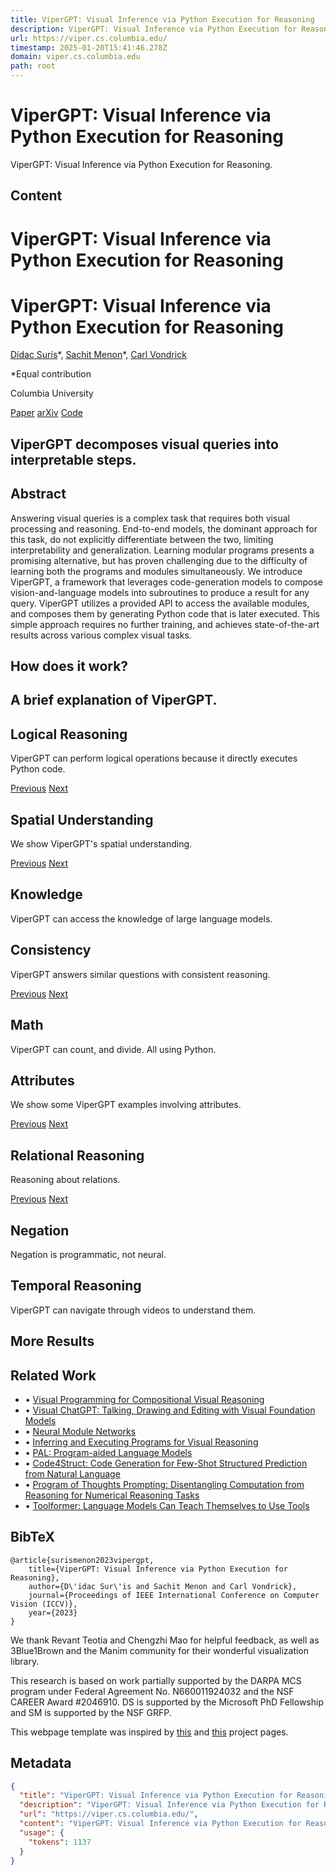 ```yaml
---
title: ViperGPT: Visual Inference via Python Execution for Reasoning
description: ViperGPT: Visual Inference via Python Execution for Reasoning.
url: https://viper.cs.columbia.edu/
timestamp: 2025-01-20T15:41:46.278Z
domain: viper.cs.columbia.edu
path: root
---
```


# ViperGPT: Visual Inference via Python Execution for Reasoning


ViperGPT: Visual Inference via Python Execution for Reasoning.


## Content

ViperGPT: Visual Inference via Python Execution for Reasoning
===============

ViperGPT: Visual Inference via Python Execution for Reasoning
=============================================================

[Dídac Surís](https://www.didacsuris.com/)\*, [Sachit Menon](https://sachit-menon.github.io/)\*, [Carl Vondrick](https://www.cs.columbia.edu/~vondrick/)

\*Equal contribution

Columbia University

[Paper](https://arxiv.org/pdf/2303.08128.pdf) [arXiv](https://arxiv.org/abs/2303.08128) [Code](https://github.com/cvlab-columbia/viper)

ViperGPT decomposes visual queries into interpretable steps.
------------------------------------------------------------

Abstract
--------

Answering visual queries is a complex task that requires both visual processing and reasoning. End-to-end models, the dominant approach for this task, do not explicitly differentiate between the two, limiting interpretability and generalization. Learning modular programs presents a promising alternative, but has proven challenging due to the difficulty of learning both the programs and modules simultaneously. We introduce ViperGPT, a framework that leverages code-generation models to compose vision-and-language models into subroutines to produce a result for any query. ViperGPT utilizes a provided API to access the available modules, and composes them by generating Python code that is later executed. This simple approach requires no further training, and achieves state-of-the-art results across various complex visual tasks.

How does it work?
-----------------

A brief explanation of ViperGPT.
--------------------------------

Logical Reasoning
-----------------

ViperGPT can perform logical operations because it directly executes Python code.

[Previous](https://viper.cs.columbia.edu/#carouselExampleControls_logic) [Next](https://viper.cs.columbia.edu/#carouselExampleControls_logic)

Spatial Understanding
---------------------

We show ViperGPT's spatial understanding.

[Previous](https://viper.cs.columbia.edu/#carouselExampleControls_spatial) [Next](https://viper.cs.columbia.edu/#carouselExampleControls_spatial)

Knowledge
---------

ViperGPT can access the knowledge of large language models.

Consistency
-----------

ViperGPT answers similar questions with consistent reasoning.

[Previous](https://viper.cs.columbia.edu/#carouselExampleControls) [Next](https://viper.cs.columbia.edu/#carouselExampleControls)

Math
----

ViperGPT can count, and divide. All using Python.

Attributes
----------

We show some ViperGPT examples involving attributes.

[Previous](https://viper.cs.columbia.edu/#carouselExampleControls2) [Next](https://viper.cs.columbia.edu/#carouselExampleControls2)

Relational Reasoning
--------------------

Reasoning about relations.

[Previous](https://viper.cs.columbia.edu/#carouselExampleControls_relation) [Next](https://viper.cs.columbia.edu/#carouselExampleControls_relation)

Negation
--------

Negation is programmatic, not neural.

Temporal Reasoning
------------------

ViperGPT can navigate through videos to understand them.

  

More Results
------------

  

  

Related Work
------------

*   • [Visual Programming for Compositional Visual Reasoning](https://prior.allenai.org/projects/visprog)
*   • [Visual ChatGPT: Talking, Drawing and Editing with Visual Foundation Models](https://arxiv.org/abs/2303.04671)
*   • [Neural Module Networks](https://arxiv.org/abs/1511.02799)
*   • [Inferring and Executing Programs for Visual Reasoning](https://arxiv.org/abs/1705.03633)
*   • [PAL: Program-aided Language Models](https://arxiv.org/abs/2211.10435)
*   • [Code4Struct: Code Generation for Few-Shot Structured Prediction from Natural Language](https://arxiv.org/abs/2210.12810)
*   • [Program of Thoughts Prompting: Disentangling Computation from Reasoning for Numerical Reasoning Tasks](https://arxiv.org/abs/2211.12588)
*   • [Toolformer: Language Models Can Teach Themselves to Use Tools](https://arxiv.org/abs/2302.04761)

BibTeX
------

```
@article{surismenon2023vipergpt,
    title={ViperGPT: Visual Inference via Python Execution for Reasoning},
    author={D\'idac Sur\'is and Sachit Menon and Carl Vondrick},
    journal={Proceedings of IEEE International Conference on Computer Vision (ICCV)},
    year={2023}
}
```

[](https://viper.cs.columbia.edu/static/viper_paper.pdf)[](https://github.com/cvlab-columbia/viper)

We thank Revant Teotia and Chengzhi Mao for helpful feedback, as well as 3Blue1Brown and the Manim community for their wonderful visualization library.

This research is based on work partially supported by the DARPA MCS program under Federal Agreement No. N660011924032 and the NSF CAREER Award #2046910. DS is supported by the Microsoft PhD Fellowship and SM is supported by the NSF GRFP.

This webpage template was inspired by [this](https://nerfies.github.io/) and [this](https://hyperfuture.cs.columbia.edu/) project pages.

## Metadata

```json
{
  "title": "ViperGPT: Visual Inference via Python Execution for Reasoning",
  "description": "ViperGPT: Visual Inference via Python Execution for Reasoning.",
  "url": "https://viper.cs.columbia.edu/",
  "content": "ViperGPT: Visual Inference via Python Execution for Reasoning\n===============\n\nViperGPT: Visual Inference via Python Execution for Reasoning\n=============================================================\n\n[Dídac Surís](https://www.didacsuris.com/)\\*, [Sachit Menon](https://sachit-menon.github.io/)\\*, [Carl Vondrick](https://www.cs.columbia.edu/~vondrick/)\n\n\\*Equal contribution\n\nColumbia University\n\n[Paper](https://arxiv.org/pdf/2303.08128.pdf) [arXiv](https://arxiv.org/abs/2303.08128) [Code](https://github.com/cvlab-columbia/viper)\n\nViperGPT decomposes visual queries into interpretable steps.\n------------------------------------------------------------\n\nAbstract\n--------\n\nAnswering visual queries is a complex task that requires both visual processing and reasoning. End-to-end models, the dominant approach for this task, do not explicitly differentiate between the two, limiting interpretability and generalization. Learning modular programs presents a promising alternative, but has proven challenging due to the difficulty of learning both the programs and modules simultaneously. We introduce ViperGPT, a framework that leverages code-generation models to compose vision-and-language models into subroutines to produce a result for any query. ViperGPT utilizes a provided API to access the available modules, and composes them by generating Python code that is later executed. This simple approach requires no further training, and achieves state-of-the-art results across various complex visual tasks.\n\nHow does it work?\n-----------------\n\nA brief explanation of ViperGPT.\n--------------------------------\n\nLogical Reasoning\n-----------------\n\nViperGPT can perform logical operations because it directly executes Python code.\n\n[Previous](https://viper.cs.columbia.edu/#carouselExampleControls_logic) [Next](https://viper.cs.columbia.edu/#carouselExampleControls_logic)\n\nSpatial Understanding\n---------------------\n\nWe show ViperGPT's spatial understanding.\n\n[Previous](https://viper.cs.columbia.edu/#carouselExampleControls_spatial) [Next](https://viper.cs.columbia.edu/#carouselExampleControls_spatial)\n\nKnowledge\n---------\n\nViperGPT can access the knowledge of large language models.\n\nConsistency\n-----------\n\nViperGPT answers similar questions with consistent reasoning.\n\n[Previous](https://viper.cs.columbia.edu/#carouselExampleControls) [Next](https://viper.cs.columbia.edu/#carouselExampleControls)\n\nMath\n----\n\nViperGPT can count, and divide. All using Python.\n\nAttributes\n----------\n\nWe show some ViperGPT examples involving attributes.\n\n[Previous](https://viper.cs.columbia.edu/#carouselExampleControls2) [Next](https://viper.cs.columbia.edu/#carouselExampleControls2)\n\nRelational Reasoning\n--------------------\n\nReasoning about relations.\n\n[Previous](https://viper.cs.columbia.edu/#carouselExampleControls_relation) [Next](https://viper.cs.columbia.edu/#carouselExampleControls_relation)\n\nNegation\n--------\n\nNegation is programmatic, not neural.\n\nTemporal Reasoning\n------------------\n\nViperGPT can navigate through videos to understand them.\n\n  \n\nMore Results\n------------\n\n  \n\n  \n\nRelated Work\n------------\n\n*   • [Visual Programming for Compositional Visual Reasoning](https://prior.allenai.org/projects/visprog)\n*   • [Visual ChatGPT: Talking, Drawing and Editing with Visual Foundation Models](https://arxiv.org/abs/2303.04671)\n*   • [Neural Module Networks](https://arxiv.org/abs/1511.02799)\n*   • [Inferring and Executing Programs for Visual Reasoning](https://arxiv.org/abs/1705.03633)\n*   • [PAL: Program-aided Language Models](https://arxiv.org/abs/2211.10435)\n*   • [Code4Struct: Code Generation for Few-Shot Structured Prediction from Natural Language](https://arxiv.org/abs/2210.12810)\n*   • [Program of Thoughts Prompting: Disentangling Computation from Reasoning for Numerical Reasoning Tasks](https://arxiv.org/abs/2211.12588)\n*   • [Toolformer: Language Models Can Teach Themselves to Use Tools](https://arxiv.org/abs/2302.04761)\n\nBibTeX\n------\n\n```\n@article{surismenon2023vipergpt,\n    title={ViperGPT: Visual Inference via Python Execution for Reasoning},\n    author={D\\'idac Sur\\'is and Sachit Menon and Carl Vondrick},\n    journal={Proceedings of IEEE International Conference on Computer Vision (ICCV)},\n    year={2023}\n}\n```\n\n[](https://viper.cs.columbia.edu/static/viper_paper.pdf)[](https://github.com/cvlab-columbia/viper)\n\nWe thank Revant Teotia and Chengzhi Mao for helpful feedback, as well as 3Blue1Brown and the Manim community for their wonderful visualization library.\n\nThis research is based on work partially supported by the DARPA MCS program under Federal Agreement No. N660011924032 and the NSF CAREER Award #2046910. DS is supported by the Microsoft PhD Fellowship and SM is supported by the NSF GRFP.\n\nThis webpage template was inspired by [this](https://nerfies.github.io/) and [this](https://hyperfuture.cs.columbia.edu/) project pages.",
  "usage": {
    "tokens": 1137
  }
}
```
